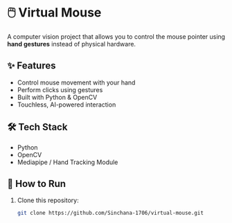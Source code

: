 # 🖱️ Virtual Mouse

A computer vision project that allows you to control the mouse pointer using **hand gestures** instead of physical hardware.  

## ✨ Features
- Control mouse movement with your hand
- Perform clicks using gestures
- Built with Python & OpenCV
- Touchless, AI-powered interaction

## 🛠️ Tech Stack
- Python  
- OpenCV  
- Mediapipe / Hand Tracking Module  

## 🚀 How to Run
1. Clone this repository:
   ```bash
   git clone https://github.com/Sinchana-1706/virtual-mouse.git


